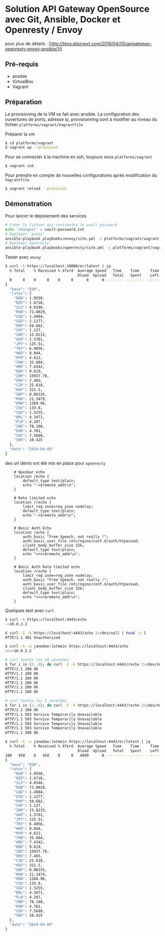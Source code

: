 # Solution API Gateway OpenSource avec Git, Ansible, Docker et Openresty / Envoy

pour plus de détails : [http://blog.ebiznext.com/2019/04/05/apigateway-openresty-envoy-ansible/]()


## Pré-requis

* ansible
* VirtualBox
* Vagrant
  
## Préparation 

Le provisioning de la VM se fait avec ansible. La configuration  des ouvertures de ports, adresse ip, provisionning sont à modifier au niveau du fichier `platforms/vagrant/Vagrantfile`

Préparer la vm

```bash
$ cd platforms/vagrant
$ vagrant up --provision
```

Pour se connecter à la machine en ssh, toujours sous `platforms/vagrant`

```bash
$ vagrant ssh
```

Pour prendre en compte de nouvelles configurations après modification du `Vagrantfile`

```bash
$ vagrant reload --provision
```

## Démonstration

Pour lancer le déploiement des services

```bash
# Créer le fichier qui contiendra le vault password
echo 'changeit' > vault-password.txt
# Deployer `envoy` 
ansible-playbook playbooks/envoy/site.yml -i platforms/vagrant/vagrant-inventory.ini --vault-password-file vault-password.txt
# Deployer openresty
ansible-playbook playbooks/openresty/site.yml -i platforms/vagrant/vagrant-inventory.ini --vault-password-file vault-password.txt

```

Tester avec `envoy`

```bash
$ curl -k https://localhost:10000/er/latest | jq 
  % Total    % Received % Xferd  Average Speed   Time    Time     Time  Current
                                 Dload  Upload   Total   Spent    Left  Speed
  0     0    0     0    0     0      0      0 --:--:-- --:--:-- --:--:--     0*   
{
  "base": "EUR",
  "rates": {
    "BGN": 1.9558,
    "NZD": 1.6718,
    "ILS": 4.0346,
    "RUB": 73.0029,
    "CAD": 1.4984,
    "USD": 1.1277,
    "PHP": 58.682,
    "CHF": 1.127,
    "ZAR": 15.8215,
    "AUD": 1.5781,
    "JPY": 125.51,
    "TRY": 6.4056,
    "HKD": 8.844,
    "MYR": 4.622,
    "THB": 35.804,
    "HRK": 7.4342,
    "NOK": 9.619,
    "IDR": 15937.78,
    "DKK": 7.465,
    "CZK": 25.618,
    "HUF": 321.5,
    "GBP": 0.86335,
    "MXN": 21.3479,
    "KRW": 1284.96,
    "ISK": 133.8,
    "SGD": 1.5255,
    "BRL": 4.3471,
    "PLN": 4.287,
    "INR": 78.188,
    "RON": 4.761,
    "CNY": 7.5688,
    "SEK": 10.425
  },
  "date": "2019-04-09"
}
```

des url démo ont été mis en place pour `openresty`

```nginx
    # Openbar echo
    location /echo {
        default_type text/plain;
        echo "->$remote_addr\n";
    }

    # Rate limited echo
    location /recho {
        limit_req zone=req_zone nodelay;
        default_type text/plain;
        echo "->$remote_addr\n";
    }

    # Basic Auth Echo
    location /acho {
        auth_basic "Free Speech, not really !";
        auth_basic_user_file /etc/nginx/conf.d/auth/htpasswd;
        client_body_buffer_size 32k;
        default_type text/plain;
        echo ">>>>$remote_addr\n";
    }

    # Basic Auth Rate limited echo
    location /racho {
        limit_req zone=req_zone nodelay;
        auth_basic "Free Speech, not really !";
        auth_basic_user_file /etc/nginx/conf.d/auth/htpasswd;
        client_body_buffer_size 32k;
        default_type text/plain;
        echo ">>>>$remote_addr\n";
    }
```

Quelques test avec `curl`

```bash
$ curl -k https://localhost:4443/echo
->10.0.2.2

$ curl -I -k https://localhost:4443/acho 2>/dev/null | head -n 1
HTTP/1.1 401 Unauthorized

$ curl -k -u janedoe:letmein https://localhost:4443/acho
>>>>10.0.2.2

# curl toutes les 10 secondes
$ for i in {1..6}; do curl -I -k https://localhost:4443/recho 2>/dev/null | head -n 1 ; sleep 10s; done
HTTP/1.1 200 OK
HTTP/1.1 200 OK
HTTP/1.1 200 OK
HTTP/1.1 200 OK
HTTP/1.1 200 OK
HTTP/1.1 200 OK

# curl toutes les 2 secondes
$ for i in {1..6}; do curl -I -k https://localhost:4443/recho 2>/dev/null | head -n 1 ; sleep 2s; done
HTTP/1.1 200 OK
HTTP/1.1 503 Service Temporarily Unavailable
HTTP/1.1 503 Service Temporarily Unavailable
HTTP/1.1 503 Service Temporarily Unavailable
HTTP/1.1 503 Service Temporarily Unavailable
HTTP/1.1 200 OK

$ curl -k -u janedoe:letmein https://localhost:4443/er/latest | jq
  % Total    % Received % Xferd  Average Speed   Time    Time     Time  Current
                                 Dload  Upload   Total   Spent    Left  Speed
100   458    0   458    0     0   4099      0 --:--:-- --:--:-- --:--:--  4126
{
  "base": "EUR",
  "rates": {
    "BGN": 1.9558,
    "NZD": 1.6718,
    "ILS": 4.0346,
    "RUB": 73.0029,
    "CAD": 1.4984,
    "USD": 1.1277,
    "PHP": 58.682,
    "CHF": 1.127,
    "ZAR": 15.8215,
    "AUD": 1.5781,
    "JPY": 125.51,
    "TRY": 6.4056,
    "HKD": 8.844,
    "MYR": 4.622,
    "THB": 35.804,
    "HRK": 7.4342,
    "NOK": 9.619,
    "IDR": 15937.78,
    "DKK": 7.465,
    "CZK": 25.618,
    "HUF": 321.5,
    "GBP": 0.86335,
    "MXN": 21.3479,
    "KRW": 1284.96,
    "ISK": 133.8,
    "SGD": 1.5255,
    "BRL": 4.3471,
    "PLN": 4.287,
    "INR": 78.188,
    "RON": 4.761,
    "CNY": 7.5688,
    "SEK": 10.425
  },
  "date": "2019-04-09"
}
```
